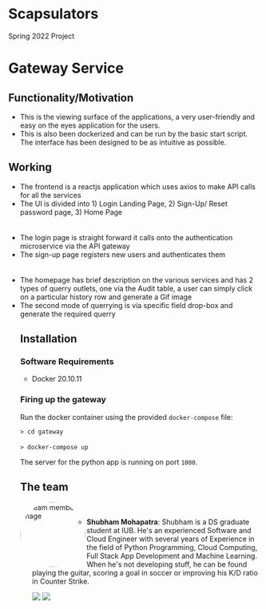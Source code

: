 # Scapsulators
Spring 2022 Project


# Gateway Service

## Functionality/Motivation

<ul>
  <li>This is the viewing surface of the applications, a very user-friendly and easy on the eyes application for the users.</li>
  <li> This is also been dockerized and can be run by the basic start script. The interface has been designed to be as intuitive as possible. </li>
</ul>

## Working

<ul>
<li>The frontend is a reactjs application which uses axios to make API calls for all the services</li>
<li>The UI is divided into 1) Login Landing Page, 2) Sign-Up/ Reset password page, 3) Home Page</li>
  <br> </br>
  <li> The login page is straight forward it calls onto the authentication microservice via the API gateway </li>
  <li> The sign-up page registers new users and authenticates them </li>
  <br> </br>
  <li> The homepage has brief description on the various services and has 2 types of querry outlets, one via the Audit table, a user can simply click on a particular history row and generate a Gif image </li>
   <li> The second mode of querrying is via specific field drop-box and generate the required querry</li>

## Installation 



### Software Requirements

* Docker 20.10.11

### Firing up the gateway

Run the docker container using the provided `docker-compose` file:

`> cd gateway`
<br> </br>
`> docker-compose up`

The server for the python app is running on port `1000`.






## The team


<img src="https://i.ibb.co/K72RqYw/personal.jpg" alt="Team member's Image" width="130" ALIGN ="left" style="border-radius:50%;"/><br>

- **Shubham Mohapatra**: Shubham is a DS graduate student at IUB. He's an experienced Software and Cloud Engineer with several years of Experience in the field of Python Programming, Cloud Computing, Full Stack App Development and Machine Learning. When he's not developing stuff, he can be found playing the guitar, scoring a goal in soccer or improving his K/D ratio in Counter Strike.


   [<img src="https://img.shields.io/badge/LinkedIn-0077B5?style=for-the-badge&logo=linkedin&logoColor=white" />](https://www.linkedin.com/in/shubhammohapatra/)
   [<img src="https://img.shields.io/badge/GitHub-100000?style=for-the-badge&logo=github&logoColor=white" />](https://github.com/shubhpatr/)
